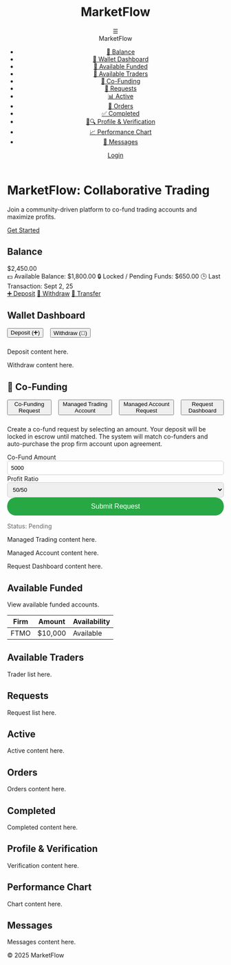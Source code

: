 <!DOCTYPE html>
<html lang="en">
<head>
    <meta charset="UTF-8">
    <meta name="viewport" content="width=device-width, initial-scale=1.0">
    <title>MarketFlow - Wallet Dashboard</title>
    <link rel="stylesheet" href="https://cdnjs.cloudflare.com/ajax/libs/font-awesome/6.4.2/css/all.min.css">
    <style>
        :root {
            --primary: #0a1f44;
            --secondary: #d4af37;
            --light-bg: #f9f9f9;
            --white: #fff;
            --text: #333;
            --shadow: rgba(0,0,0,0.1);
            --green: #28a745;
            --red: #dc3545;
        }

 body {
            font-family: 'Segoe UI', sans-serif;
            background: var(--light-bg);
            color: var(--text);
            margin: 0;
            padding: 0;
            line-height: 1.6;
            overflow-x: hidden;
        }

  header {
            background: #4a2626;
            color: var(--white);
            padding: 1rem;
            display: flex;
            justify-content: space-between;
            align-items: center;
            box-shadow: 0 2px 5px var(--shadow);
            position: sticky;
            top: 0;
            z-index: 100;
        }

 .header-title h1 {
            margin: 0;
            font-size: 1.5rem;
        }

 nav {
            display: flex;
            align-items: center;
            gap: 1rem;
        }

 .hamburger {
            font-size: 1.5rem;
            cursor: pointer;
            position: relative;
        }

  .hamburger-menu {
            display: none;
            position: absolute;
            top: 100%;
            right: 0;
            width: 250px;
            background: var(--white);
            padding: 1rem;
            border-right: 1px solid #eee;
            box-shadow: 2px 2px 5px var(--shadow);
            z-index: 60;
        }

 .hamburger.active .hamburger-menu {
            display: block;
        }

   .hamburger .brand {
            font-size: 1.2rem;
            font-weight: bold;
            margin-bottom: 1rem;
            text-align: center;
        }

  .hamburger-menu ul {
            list-style: none;
            padding: 0;
        }

  .hamburger-menu ul li a {
            display: flex;
            align-items: center;
            padding: 0.5rem;
            color: var(--text);
            text-decoration: none;
        }

   .hamburger-menu ul li a:hover {
            background: var(--light-bg);
            border-radius: 5px;
        }

   .btn {
            padding: 0.5rem 1rem;
            border: none;
            border-radius: 20px;
            cursor: pointer;
            text-decoration: none;
            display: inline-flex;
            align-items: center;
            gap: 0.5rem;
        }

  .btn-primary { background: var(--secondary); color: var(--primary); }
        .btn-success { background: var(--green); color: var(--white); }
        .btn-danger { background: var(--red); color: var(--white); }
        .btn:hover { opacity: 0.9; }

   .main-content {
            padding: 2rem;
            max-width: 1200px;
            margin: 0 auto;
        }

   section {
            background: var(--white);
            padding: 1.5rem;
            border-radius: 10px;
            box-shadow: 0 2px 5px var(--shadow);
            margin-bottom: 2rem;
            display: none;
        }
    section.active {
            display: block;
        }
    .wallet-tabs {
            display: flex;
            gap: 1rem;
            margin-bottom: 1.5rem;
            overflow-x: auto;
        }

   .tab-button {
            padding: 0.75rem 1.5rem;
            border: none;
            border-radius: 5px;
            cursor: pointer;
            background: var(--light-bg);
            font-weight: bold;
            white-space: nowrap;
        }
    .tab-button.active {
            background: var(--secondary);
            color: var(--white);
        }

   .form-group {
            margin-bottom: 1rem;
        }

   .form-group label {
            display: block;
            margin-bottom: 0.25rem;
        }
    .form-group input, .form-group select {
            width: 100%;
            padding: 0.5rem;
            border: 1px solid #ccc;
            border-radius: 5px;
        }
    .confirm-btn, .submit-btn {
            background: var(--green);
            color: var(--white);
            padding: 0.75rem 1.5rem;
            font-size: 1rem;
            border: none;
            border-radius: 20px;
            cursor: pointer;
            width: 100%;
        }
    .confirm-btn:hover, .submit-btn:hover {
            opacity: 0.9;
        }

   .transactions-table th, .transactions-table td {
            padding: 0.5rem;
            text-align: left;
            border-bottom: 1px solid #ccc;
        }

   .transactions-table th {
            background: var(--primary);
            color: var(--white);
        }

   .status {
            padding: 0.25rem 0.5rem;
            border-radius: 5px;
            color: var(--white);
            font-size: 0.875rem;
        }

   .status-pending { background: #ffc107; }
        .status-active { background: #17a2b8; }
        .status-completed { background: var(--green); }

   @media (max-width: 768px) {
            .wallet-tabs { flex-direction: column; }
            .main-content { padding: 1rem; }
        }

   .hidden {
            display: none;
        }
    </style>
</head>
<body>
    <header>
        <div class="header-title">
            <h1>MarketFlow</h1>
        </div>
        <nav>
            <div class="hamburger" onclick="toggleMenu()">
                ☰
                <div class="hamburger-menu">
                    <div class="brand">MarketFlow</div>
                    <ul>
                        <li><a href="#" onclick="showTab('balance')">🏦 Balance</a></li>
                        <li><a href="#" onclick="showTab('wallet')">💼 Wallet Dashboard</a></li>
                        <li><a href="#" onclick="showTab('available-funded')">💼 Available Funded</a></li>
                        <li><a href="#" onclick="showTab('available-traders')">👥 Available Traders</a></li>
                        <li><a href="#" onclick="showTab('co-funding')">🤝 Co-Funding</a></li>
                        <li><a href="#" onclick="showTab('requests')">📩 Requests</a></li>
                        <li><a href="#" onclick="showTab('active')">📊 Active</a></li>
                        <li><a href="#" onclick="showTab('orders')">📑 Orders</a></li>
                        <li><a href="#" onclick="showTab('completed')">✅ Completed</a></li>
                        <li><a href="#" onclick="showTab('profile-verification')">👤🔍 Profile & Verification</a></li>
                        <li><a href="#" onclick="showTab('performance-chart')">📈 Performance Chart</a></li>
                        <li><a href="#" onclick="showTab('messages')">💬 Messages</a></li>
                    </ul>
                </div>
            </div>
            <a href="#" id="auth-btn" class="btn btn-primary">Login</a>
        </nav>
    </header>

  <div id="home-content">
        <div class="hero">
            <h1>MarketFlow: Collaborative Trading</h1>
            <p>Join a community-driven platform to co-fund trading accounts and maximize profits.</p>
            <a href="#" class="btn btn-primary" onclick="login()">Get Started</a>
        </div>
    </div>

  <div id="dashboard-content" class="hidden">
        <div class="dashboard">
            <main class="main-content">
                <!-- Balance Section -->
                <section id="balance" class="">
                    <h2>Balance</h2>
                    <div class="wallet-overview">
                        <div class="main-balance">$2,450.00</div>
                        <div class="sub-row">
                            <span><span role="img" aria-label="money">💵</span> Available Balance: $1,800.00</span>
                            <span><span role="img" aria-label="lock">🔒</span> Locked / Pending Funds: $650.00</span>
                            <span><span role="img" aria-label="clock">🕒</span> Last Transaction: Sept 2, 25</span>
                        </div>
                    </div>
                    <div class="quick-actions">
                        <a href="#" class="btn" onclick="showTab('deposit')">➕ Deposit</a>
                        <a href="#" class="btn" onclick="showTab('withdraw')">💸 Withdraw</a>
                        <a href="#" class="btn" onclick="showTab('transfer')">🔄 Transfer</a>
                    </div>
                </section>
  <!-- Wallet Dashboard -->
                <section id="wallet">
                    <h2>Wallet Dashboard</h2>
                    <div class="wallet-tabs">
                        <button class="tab-button" onclick="showTab('deposit')">Deposit (➕)</button>
                        <button class="tab-button" onclick="showTab('withdraw')">Withdraw (💸)</button>
                    </div>
                    <div id="deposit" class="tab-content">
                        <p>Deposit content here.</p>
                    </div>
                    <div id="withdraw" class="tab-content">
                        <p>Withdraw content here.</p>
                    </div>
                </section>
    <!-- Co-Funding Section -->
                <section id="co-funding">
                    <h2>🤝 Co-Funding</h2>
                    <div class="wallet-tabs">
                        <button class="tab-button" onclick="showTab('co-fund-request')">Co-Funding Request</button>
                        <button class="tab-button" onclick="showTab('managed-trading')">Managed Trading Account</button>
                        <button class="tab-button" onclick="showTab('managed-account')">Managed Account Request</button>
                        <button class="tab-button" onclick="showTab('requests-dashboard')">Request Dashboard</button>
                    </div>
                    <div id="co-fund-request" class="tab-content">
                        <p>Create a co-fund request by selecting an amount. Your deposit will be locked in escrow until matched. The system will match co-funders and auto-purchase the prop firm account upon agreement.</p>
                        <form>
                            <div class="form-group">
                                <label for="co-fund-amount">Co-Fund Amount</label>
                                <input type="number" id="co-fund-amount" placeholder="e.g., $5k" value="5000">
                            </div>
                            <div class="form-group">
                                <label for="profit-ratio">Profit Ratio</label>
                                <select id="profit-ratio">
                                    <option value="50/50">50/50</option>
                                    <option value="60/40">60/40</option>
                                    <option value="70/30">70/30</option>
                                </select>
                            </div>
                            <button type="button" class="confirm-btn" onclick="submitCoFundRequest()">Submit Request</button>
                            <div class="status-tracker" style="margin-top: 1rem; color: #666;">Status: <span class="status status-pending">Pending</span></div>
                        </form>
                    </div>
                    <div id="managed-trading" class="tab-content">
                        <p>Managed Trading content here.</p>
                    </div>
                    <div id="managed-account" class="tab-content">
                        <p>Managed Account content here.</p>
                    </div>
                    <div id="requests-dashboard" class="tab-content">
                        <p>Request Dashboard content here.</p>
                    </div>
                </section>
    <!-- Other Sections (placeholders) -->
                <section id="available-funded">
                    <h2>Available Funded</h2>
                    <p>View available funded accounts.</p>
                    <table class="transactions-table">
                        <thead><tr><th>Firm</th><th>Amount</th><th>Availability</th></tr></thead>
                        <tbody><tr><td>FTMO</td><td>$10,000</td><td>Available</td></tr></tbody>
                    </table>
                </section>
                <section id="available-traders">
                    <h2>Available Traders</h2>
                    <p>Trader list here.</p>
                </section>
                <section id="requests">
                    <h2>Requests</h2>
                    <p>Request list here.</p>
                </section>
                <section id="active">
                    <h2>Active</h2>
                    <p>Active content here.</p>
                </section>
                <section id="orders">
                    <h2>Orders</h2>
                    <p>Orders content here.</p>
                </section>
                <section id="completed">
                    <h2>Completed</h2>
                    <p>Completed content here.</p>
                </section>
                <section id="profile-verification">
                    <h2>Profile & Verification</h2>
                    <p>Verification content here.</p>
                </section>
                <section id="performance-chart">
                    <h2>Performance Chart</h2>
                    <p>Chart content here.</p>
                </section>
                <section id="messages">
                    <h2>Messages</h2>
                    <p>Messages content here.</p>
                </section>
            </main>
        </div>
    </div>

  <footer>
        <p>&copy; 2025 MarketFlow</p>
    </footer>

   <script>
        let isLoggedIn = false;

        function updateUI() {
            const homeContent = document.getElementById('home-content');
            const dashboardContent = document.getElementById('dashboard-content');
            const authBtn = document.getElementById('auth-btn');

            if (isLoggedIn) {
                homeContent.classList.add('hidden');
                dashboardContent.classList.remove('hidden');
                authBtn.textContent = 'Logout';
                authBtn.onclick = logout;
                showTab('balance'); // Ensure a section is active on login
            } else {
                homeContent.classList.remove('hidden');
                dashboardContent.classList.add('hidden');
                authBtn.textContent = 'Login';
                authBtn.onclick = login;
            }
        }

        function toggleMenu() {
            const hamburger = document.querySelector('.hamburger');
            hamburger.classList.toggle('active');
        }

        function login() {
            isLoggedIn = true;
            updateUI();
        }

        function logout() {
            isLoggedIn = false;
            updateUI();
            document.getElementById('balance').classList.remove('active'); // Clear active section on logout
        }

        function showTab(tab) {
            // Hide all sections
            document.querySelectorAll('section').forEach(section => section.classList.remove('active'));
            document.querySelectorAll('.tab-button').forEach(btn => btn.classList.remove('active'));

            // Activate the selected section
            const activeSection = document.getElementById(tab);
            if (activeSection) {
                activeSection.classList.add('active');

                // Handle sub-tabs within the section
                const tabButtons = activeSection.querySelectorAll('.wallet-tabs .tab-button');
                if (tabButtons.length > 0) {
                    tabButtons[0].classList.add('active'); // Default to first sub-tab
                    const firstSubTab = activeSection.querySelector('.tab-content');
                    if (firstSubTab) firstSubTab.classList.add('active');
                }
            }

            // Ensure dashboard remains visible
            document.getElementById('dashboard-content').classList.remove('hidden');
        }

        function submitCoFundRequest() {
            if (confirm('Submit Co-Funding Request?')) {
                alert('Request submitted successfully! Status: Pending');
            }
        }

        window.onload = () => {
            updateUI(); // Initialize UI state
        };
    </script>
</body>
</html>

